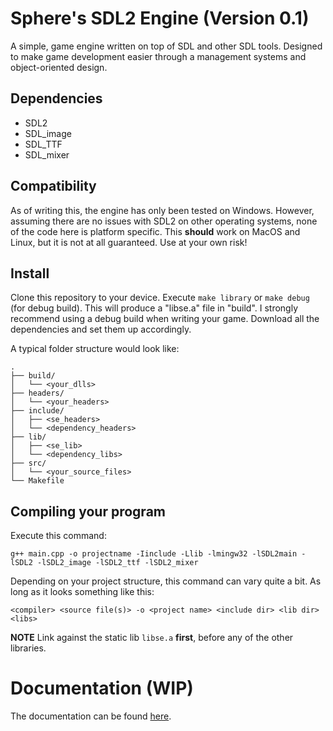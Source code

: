 # Sphere's SDL2 Engine (Version 0.1)

A simple, game engine written on top of SDL and other SDL tools. Designed to make game development easier through a management systems and object-oriented design.

## Dependencies
 - SDL2
 - SDL_image
 - SDL_TTF
 - SDL_mixer

## Compatibility

As of writing this, the engine has only been tested on Windows. However, assuming there are no issues with SDL2 on other operating systems, none of the code here is platform specific. This **should** work on MacOS and Linux, but it is not at all guaranteed. Use at your own risk!

## Install

Clone this repository to your device. 
Execute `make library` or `make debug` (for debug build).
This will produce a "libse.a" file in "build".
I strongly recommend using a debug build when writing your game.
Download all the dependencies and set them up accordingly.

A typical folder structure would look like:

```
.
├── build/
│   └── <your_dlls>
├── headers/
│   └── <your_headers>
├── include/
│   ├── <se_headers>
│   └── <dependency_headers>
├── lib/
│   ├── <se_lib>
│   └── <dependency_libs>
├── src/
│   └── <your_source_files>
└── Makefile
```

## Compiling your program

Execute this command:

```
g++ main.cpp -o projectname -Iinclude -Llib -lmingw32 -lSDL2main -lSDL2 -lSDL2_image -lSDL2_ttf -lSDL2_mixer
```

Depending on your project structure, this command can vary quite a bit. As long as it looks something like this:

```
<compiler> <source file(s)> -o <project name> <include dir> <lib dir> <libs>
```

**NOTE** Link against the static lib `libse.a` **first**, before any of the other libraries.

# Documentation (WIP)

The documentation can be found [here](documentation/table-of-contents.md).